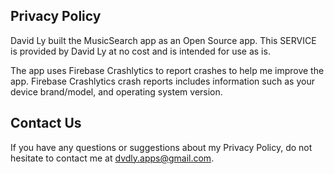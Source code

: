 ## Privacy Policy

David Ly built the MusicSearch app as an Open Source app. This SERVICE is provided by David Ly at no cost and is intended for use as is.

The app uses Firebase Crashlytics to report crashes to help me improve the app.
Firebase Crashlytics crash reports includes information such as your device brand/model, and operating system version.

## Contact Us

If you have any questions or suggestions about my Privacy Policy, do not hesitate to contact me at dvdly.apps@gmail.com.
